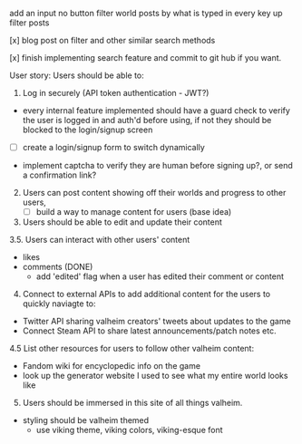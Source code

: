 add an input no button
filter world posts by what is typed in
every key up filter posts



[x] blog post on filter and other similar search methods

[x] finish implementing search feature and commit to git hub if you want.


User story:
Users should be able to:
1. Log in securely (API token authentication - JWT?)
 - every internal feature implemented should have a guard check to verify the user is logged in and auth'd before using, if not they should be blocked to the login/signup screen
 - [ ] create a login/signup form to switch dynamically
  - implement captcha to verify they are human before signing up?, or send a confirmation link?
  
2. Users can post content showing off their worlds and progress to other users,
   - [ ] build a way to manage content for users (base idea)
1. Users should be able to edit and update their content

3.5. Users can interact with other users' content
  - likes
  - comments (DONE)
    - add 'edited' flag when a user has edited their comment or content

4. Connect to external APIs to add additional content for the users to quickly naviagte to:
  - Twitter API sharing valheim creators' tweets about updates to the game
  - Connect Steam API to share latest announcements/patch notes etc.

4.5 List other resources for users to follow other valheim content:
  - Fandom wiki for encyclopedic info on the game
  - look up the generator website I used to see what my entire world looks like

5. Users should be immersed in this site of all things valheim.
  - styling should be valheim themed
    - use viking theme, viking colors, viking-esque font
